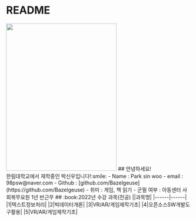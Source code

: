 # README
<img src="https://user-images.githubusercontent.com/43162532/198289758-966b1759-77f7-4059-99a0-0fba35fa0573.jpg" width="300" height="400"/>
## 안녕하세요!<br>한림대학교에서 재학중인 박신우입니다!:smile:
- Name : Park sin woo
- email : 98psw@naver.com
- Github : [github.com/Bazelgeuse](https://github.com/Bazelgeuse)
- 취미 : 게임, 책 읽기
- 군필 여부 : 아동센터 사회복무요원 1년 반근무
## :book:2022년 수강 과목(전공)
||과목명|
|------|------|
|1|텍스트정보처리|
|2|빅데이터개론|
|3|VR/AR/게임제작기초|
|4|오픈소스SW개발도구활용|
|5|VR/AR/게임제작기초|
